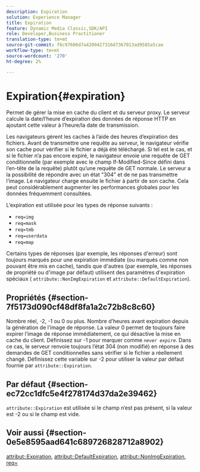 ```yaml
---
description: Expiration
solution: Experience Manager
title: Expiration
feature: Dynamic Media Classic,SDK/API
role: Developer,Business Practitioner
translation-type: tm+mt
source-git-commit: f6c97606d7a4209427316d7367013ad9585a5cae
workflow-type: tm+mt
source-wordcount: '270'
ht-degree: 2%

---
```



# Expiration{#expiration}

Permet de gérer la mise en cache du client et du serveur proxy. Le serveur calcule la date/l’heure d’expiration des données de réponse HTTP en ajoutant cette valeur à l’heure/la date de transmission.

Les navigateurs gèrent les caches à l’aide des heures d’expiration des fichiers. Avant de transmettre une requête au serveur, le navigateur vérifie son cache pour vérifier si le fichier a déjà été téléchargé. Si tel est le cas, et si le fichier n’a pas encore expiré, le navigateur envoie une requête de GET conditionnelle (par exemple avec le champ If-Modified-Since défini dans l’en-tête de la requête) plutôt qu’une requête de GET normale. Le serveur a la possibilité de répondre avec un état &quot;304&quot; et de ne pas transmettre l’image. Le navigateur charge ensuite le fichier à partir de son cache. Cela peut considérablement augmenter les performances globales pour les données fréquemment consultées.

L’expiration est utilisée pour les types de réponse suivants :

* `req=img`
* `req=mask`
* `req=tmb`
* `req=userdata`
* `req=map`

Certains types de réponses (par exemple, les réponses d&#39;erreur) sont toujours marqués pour une expiration immédiate (ou marqués comme non pouvant être mis en cache), tandis que d&#39;autres (par exemple, les réponses de propriété ou d&#39;image par défaut) utilisent des paramètres d&#39;expiration spéciaux ( `attribute::NonImgExpiration` et `attribute::DefaultExpiration`).

## Propriétés {#section-7f5173d090cf48df8fa1a2c72b8c8c60}

Nombre réel, -2, -1 ou 0 ou plus. Nombre d’heures avant expiration depuis la génération de l’image de réponse. La valeur 0 permet de toujours faire expirer l’image de réponse immédiatement, ce qui désactive la mise en cache du client. Définissez sur -1 pour marquer comme *`never expire`*. Dans ce cas, le serveur renvoie toujours l’état 304 (non modifié) en réponse à des demandes de GET conditionnelles sans vérifier si le fichier a réellement changé. Définissez cette variable sur -2 pour utiliser la valeur par défaut fournie par `attribute::Expiration`.

## Par défaut {#section-ec72cc1dfc5e4f278174d37da2e39462}

`attribute::Expiration` est utilisée si le champ n’est pas présent, si la valeur est -2 ou si le champ est vide.

## Voir aussi {#section-0e5e8595aad641c689726828712a8902}

[attribut::Expiration](../../../../../../is-api/image-catalog/image-serving-api-ref/c-image-catalog-reference/c-attributes-reference/r-expiration.md#reference-a0bf4686425d4e00b8014c4950fb62b7),  [attribut::DefaultExpiration](../../../../../../is-api/image-catalog/image-serving-api-ref/c-image-catalog-reference/c-attributes-reference/r-defaultexpiration.md#reference-0526166fab654fceb243b75d1ea4f0cf),  [attribut::NonImgExpiration](../../../../../../is-api/image-catalog/image-serving-api-ref/c-image-catalog-reference/c-attributes-reference/r-nonimgexpiration.md#reference-a8066cd0d24b4ea98100ade4821f1f9d),  [req=](../../../../../../is-api/http-ref/image-serving-api-ref/c-http-protocol-reference/c-command-reference/r-req/r-req.md#reference-907cdb4a97034db7ad94695f25552e76)

